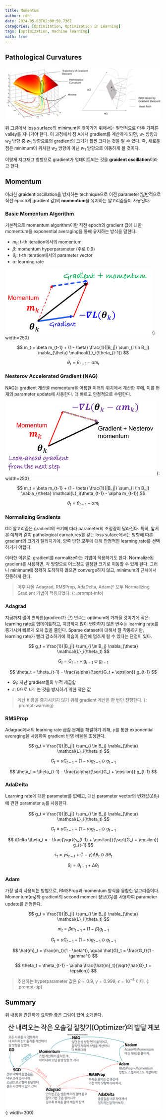 ```yaml
---
title: Momentum
author: rdh
date: 2024-05-03T02:00:50.736Z
categories: [Optimization, Optimization in Learning]
tags: [optimization, machine learning]
math: true
---
```


## Pathological Curvatures

![](/assets/img/momentum-01.png)

위 그림에서 loss surface의 minimum을 찾아가기 위해서는 필연적으로 아주 가파른 valley를 지나가야 한다. 이 과정에서 점 A에서 gradient를 계산하게 되면, $w_1$ 방향과 $w_2$ 방향 중 $w_1$ 방향으로의 gradient의 크기가 훨씬 크다는 것을 알 수 있다. 즉, 새로운 점은 minimum이 위치한 $w_2$ 방향이 아닌 $w_1$ 방향으로 이동하게 될 것이다.

이렇게 지그재그 방향으로 gradient가 업데이트되는 것을 **graident oscillation**이라고 한다.

## Momentum
이러한 graident oscillation을 방지하는 technique으로 이전 parameter(일반적으로 직전 epoch의 gradient 값)의 **momentum**을 유지하는 알고리즘들이 사용된다.

### Basic Momentum Algorithm
기본적으로 momentum algorithm이란 직전 epoch의 gradient 값에 대한 momentum을 exponential averaging을 통해 유지하는 방식을 말한다.

* $m_t$: t-th iteration에서의 momentum
* $\beta$: momentum hyperparameter (주로 0.9)
* $\theta_t$: t-th iteration에서의 parameter vector
* $\alpha$: learning rate

![](/assets/img/momentum-02.png){: width=250}

$$
m_t = \beta m_{t-1} + (1 - \beta) \frac{1}{|B_j|} \sum_{i \in B_j} \nabla_{\theta} \mathcal{L}_i(\theta_{t-1})
$$

$$
\theta_t = \theta_{t-1} - \alpha m_t
$$

### Nesterov Accelerated Gradient (NAG)
NAG는 gradient 계산을 momentum을 이용한 미래의 위치에서 계산한 후에, 이를 현재의 parameter update에 사용한다. 더 빠르고 안정적으로 수렴한다.

![](/assets/img/momentum-03.png){: width=250}

$$
m_t = \beta m_{t-1} + (1 - \beta) \frac{1}{|B_j|} \sum_{i \in B_j} \nabla_{\theta} \mathcal{L}_i(\theta_{t-1} - \alpha m_{t-1})
$$

$$
\theta_t = \theta_{t-1} - \alpha m_t
$$

### Normalizing Gradients
GD 알고리즘은 gradient의 크기에 따라 parameter의 조정량이 달라진다. 특히, 앞서 본 예제와 같이 pathological curvatures를 갖는 loss suface에서는 방향에 따른 gradient의 크기가 달라지기에, 양쪽 방향 모두에 대해 안정적인 learning rate를 선택하기가 어렵다.

이러한 이유로, gradient를 normalize하는 기법이 적용하기도 한다.
Normalize된 gradient를 사용하면, 각 방향으로 어느정도 일정한 크기로 이동할 수 있게 된다. 그러나 minimum에 정확히 도착하지 않으면 converge하지 않고, minimum의 근처에서 진동하게 된다.

> 이후 나올 Adagrad, RMSProp, AdaDelta, Adam은 모두 Normalizing Gradient 기법이 적용되었다.
{: .prompt-info}

### Adagrad
지금까지 많이 변화한(gradient가 큰) 변수는 optimum에 가까울 것이기에 작은 learning rate로 업데이트하고, 지금까지 많이 변화하지 않은 변수는 learning rate를 증가시켜 빠르게 오차 값을 줄인다.
Sparse dataset에 대해서 잘 작동하지만, learning rate가 빨리 감소하기에 학습이 중간에 멈추게 될 수 있다는 단점이 있다.

$$
g_t = \frac{1}{|B_j|} \sum_{i \in B_j} \nabla_{\theta} \mathcal{L}_i(\theta_t)
$$

$$
G_t = G_{t-1} + g_{t-1} \odot g_{t-1}
$$

$$
\theta_t = \theta_{t-1} - \frac{\alpha}{\sqrt{G_t + \epsilon}} g_{t-1}
$$

* $G_t$: 지난 gradient들의 누적 제곱합
* $\epsilon$: 0으로 나누는 것을 방지하기 위한 작은 값

> 계산 비용을 증가시키지 않기 위해 gradient 계산은 한 번만 진행한다.
{: .prompt-warning}

### RMSProp
Adagrad에서의 learning rate 급감 문제를 해결하기 위해, $\gamma$를 통한 exponential averaging을 사용하여 gradient 반영 비율을 조정한다.

$$
g_t = \frac{1}{|B_j|} \sum_{i \in B_j} \nabla_{\theta} \mathcal{L}_i(\theta_t)
$$

$$
G_t = \gamma G_{t-1} + (1-\gamma) g_{t-1} \odot g_{t-1}
$$

$$
\theta_t = \theta_{t-1} - \frac{\alpha}{\sqrt{G_t + \epsilon}} g_{t-1}
$$

### AdaDelta
Learning rate에 대한 parameter를 없애고, 대신 parameter vector의 변화값($\Delta \theta_t$)에 관한 parameter $s_t$를 사용한다.

$$
g_t = \frac{1}{|B_j|} \sum_{i \in B_j} \nabla_{\theta} \mathcal{L}_i(\theta_t)
$$

$$
G_t = \gamma G_{t-1} + (1-\gamma) g_{t-1} \odot g_{t-1}
$$

$$
\Delta \theta_t = - \frac{\sqrt{s_{t-1} + \epsilon}}{\sqrt{G_t + \epsilon}} g_{t-1}
$$

$$
s_t = \gamma s_{t-1} + (1-\gamma) \Delta \theta_t \odot \Delta \theta_t
$$

$$
\theta_t = \theta_{t-1} + \Delta \theta_t
$$

### Adam
가장 널리 사용되는 방법으로, RMSProp과 momentum 방식을 융합한 알고리즘이다.
Momentum($m_t$)와 gradient의 second moment 정보($G_t$)를 사용하여 parameter update를 진행한다.

$$
g_t = \frac{1}{|B_j|} \sum_{i \in B_j} \nabla_{\theta} \mathcal{L}_i(\theta_t)
$$

$$
m_t = \beta m_{t-1} + (1-\beta) g_{t-1}
$$

$$
G_t = \gamma G_{t-1} + (1-\gamma) g_{t-1} \odot g_{t-1}
$$

$$
\hat{m}_t = \frac{m_t}{1 - \beta^t}, \quad \hat{G}_t = \frac{G_t}{1 - \gamma^t}
$$

$$
\theta_t = \theta_{t-1} - \alpha \frac{\hat{m}_t}{\sqrt{\hat{G}_t + \epsilon}}
$$

> 추천하는 hyperparameter 값은 $\beta=0.9$, $\gamma=0.999$, $\epsilon=10^{-8}$ 이다.
{: .prompt-tip}

## Summary

위 내용을 간단하게 요약한 좋은 그림이 있어 소개한다.

![](/assets/img/momentum-04.png){: width=300}



